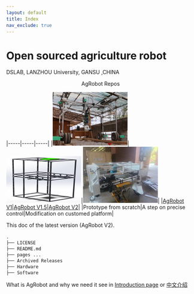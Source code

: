 ```yaml
---
layout: default
title: Index
nav_exclude: true
---
```


# Open sourced agriculture robot  

DSLAB, LANZHOU University, GANSU ,CHINA



<p align=center> AgRobot Repos </p>

|-----|-----|-----|
|<img src="assets\img\03-11-01\agrobot_v1.png" width="200">|<img src="assets\img\03-11-01\agropot.png" width="200">|<img src="assets\img\03-11-01\agrobot_v2.jpg" width="200">|
|[AgRobot V1](https://github.com/dslab-agrobot/AgRobot)|[AgRobot V1.5](https://github.com/dslab-agrobot/AgroPot)|[AgRobot V2](https://github.com/dslab-agrobot/AgRobot2)|
|Prototype from scratch|A step on precise control|Modification on customed platform|

This doc of the latest version (AgRobot V2).
```
.
├── LICENSE
├── README.md
├── pages ...
├── Archived Releases
├── Hardware
├── Software
```

What is AgRobot and why we need it see in [Introduction page](intro.md) or [中文介绍](./intro_zh.md)




